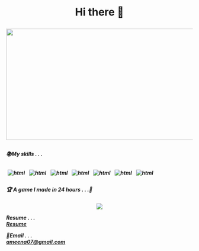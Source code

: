 <h1 align="center"> Hi there 👋</p>

<!--
**teasleepy/teasleepy** is a ✨ _special_ ✨ repository because its `README.md` (this file) appears on your GitHub profile.

Here are some ideas to get you started:

- 🔭 I’m currently working on ...
- 🌱 I’m currently learning ...
- 👯 I’m looking to collaborate on ...
- 🤔 I’m looking for help with ...
- 💬 Ask me about ...
- 📫 How to reach me: ...
- 😄 Pronouns: ...
- ⚡ Fun fact: ...
-->

<!--[JarofStars_gif](https://user-images.githubusercontent.com/69016460/156708565-71cead65-17db-46e3-bf54-711f97907488.gif)-->

<p align="center">
  <img width="1500" height="300" src="https://user-images.githubusercontent.com/69016460/156708565-71cead65-17db-46e3-bf54-711f97907488.gif">
</p>

<p align="left">
<h5>📚My skills . . . <h5>
 
<img src="https://img.shields.io/badge/c++-%2300599C.svg?style=for-the-badge&logo=c%2B%2B&logoColor=white" alt="html" style="vertical-align:top; margin:4px">
<img src="https://img.shields.io/badge/MySQL-005C84?style=for-the-badge&logo=mysql&logoColor=white" alt="html" style="vertical-align:top; margin:4px">
<img src="https://img.shields.io/badge/Unity-100000?style=for-the-badge&logo=unity&logoColor=white" alt="html" style="vertical-align:top; margin:4px">
<img src="https://img.shields.io/badge/C%23-239120?style=for-the-badge&logo=c-sharp&logoColor=white" alt="html" style="vertical-align:top; margin:4px">
<img src="https://img.shields.io/badge/Java-ED8B00?style=for-the-badge&logo=java&logoColor=white" alt="html" style="vertical-align:top; margin:4px">
<img src="https://img.shields.io/badge/Python-FFD43B?style=for-the-badge&logo=python&logoColor=blue" alt="html" style="vertical-align:top; margin:4px">
<img src="https://img.shields.io/badge/R-276DC3?style=for-the-badge&logo=r&logoColor=white" alt="html" style="vertical-align:top; margin:4px">
  
  
<h5>🏆 A game I made in 24 hours . . .👻 <h5>
    <p align="center"/><a href="https://github.com/teasleepy/TuffyHacks2022" /><img src="https://github-readme-stats.vercel.app/api/pin/?username=teasleepy&repo=TuffyHacks2022&theme=material-palenight" /></a></p>
</pre>
  
Resume . . . \
[Resume](https://docs.google.com/document/d/1m1_kA9F5fcCei43NEJPVUwno6qmksU1pBSNgjvYctVA/edit?usp=sharing)
  
📧Email . . . \
ameena07@gmail.com
